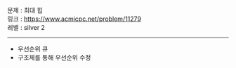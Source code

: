 문제 : 최대 힙
<br>
링크 : https://www.acmicpc.net/problem/11279
<br>
레벨 : silver 2

---

- 우선순위 큐
- 구조체를 통해 우선순위 수정